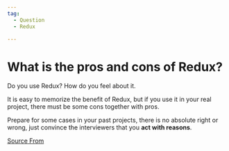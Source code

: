 ```yaml
---
tag:
  - Question
  - Redux

---
```

  
# What is the pros and cons of Redux?

Do you use Redux? How do you feel about it.

It is easy to memorize the benefit of Redux, but if you use it in your real project, there must be some cons together with pros.

Prepare for some cases in your past projects, there is no absolute right or wrong, just convince the interviewers that you **act with reasons**.


[Source From](https://bigfrontend.dev/question/What-is-the-pros-and-cons-of-Redux)

  